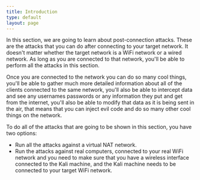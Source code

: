```yaml
---
title: Introduction
type: default
layout: page
---
```


In this section, we are going to learn about post-connection attacks. These are
the attacks that you can do after connecting to your target network. It doesn't
matter whether the target network is a WiFi network or a wired network. As long
as you are connected to that network, you'll be able to perform all the attacks
in this section.

Once you are connected to the network you can do so many cool things, you'll be
able to gather much more detailed information about all of the clients connected
to the same network, you'll also be able to intercept data and see any usernames
passwords or any information they put and get from the internet, you'll also be
able to modify that data as it is being sent in the air, that means that you can
inject evil code and do so many other cool things on the network.

To do all of the attacks that are going to be shown in this section, you have
two options:

  * Run all the attacks against a virtual NAT network.
  * Run the attacks against real computers, connected to your real WiFi
  network and you need to make sure that you have a wireless interface
  connected to the Kali machine, and the Kali machine needs to be connected
  to your target WiFi network.
